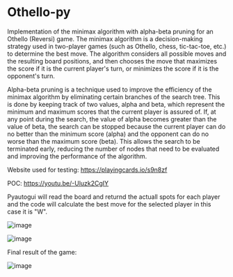 # Othello-py


Implementation of the minimax algorithm with alpha-beta pruning for an Othello (Reversi) game. 
The minimax algorithm is a decision-making strategy used in two-player games (such as Othello, chess, tic-tac-toe, etc.) to determine the best move. 
The algorithm considers all possible moves and the resulting board positions, and then chooses the move that maximizes the score if it is the current player's turn, 
or minimizes the score if it is the opponent's turn.

Alpha-beta pruning is a technique used to improve the efficiency of the minimax algorithm by eliminating certain branches of the search tree. 
This is done by keeping track of two values, alpha and beta, which represent the minimum and maximum scores that the current player is assured of. 
If, at any point during the search, the value of alpha becomes greater than the value of beta, 
the search can be stopped because the current player can do no better than the minimum score (alpha) and 
the opponent can do no worse than the maximum score (beta). This allows the search to be terminated early, reducing the number of nodes that need to 
be evaluated and improving the performance of the algorithm.

Website used for testing: https://playingcards.io/s9n8zf

POC: https://youtu.be/-Uluzk2CgIY

Pyautogui will read the board and returnd the actuall spots for each player and the code will calculate the best move for the selected player in this case it is "W".

![image](https://user-images.githubusercontent.com/76017518/210881580-48dffe28-735c-47bd-874a-06aaa7cc88c8.png)


![image](https://user-images.githubusercontent.com/76017518/210290595-2f5301aa-ae10-4b6d-bf5d-dda0aaa3d7fb.png)

Final result of the game:

![image](https://user-images.githubusercontent.com/76017518/210291010-86b31f11-fa92-4f19-9745-267f94cee91b.png)
